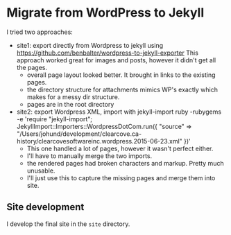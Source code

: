 # Migrate from WordPress to Jekyll

I tried two approaches:

* site1: export directly from Wordpress to jekyll using
  https://github.com/benbalter/wordpress-to-jekyll-exporter
  This approach worked great for images and posts, however it didn't get all
  the pages.
    * overall page layout looked better. It brought in links to the existing pages.
    * the directory structure for attachments mimics WP's exactly which makes
      for a messy dir structure.
    * pages are in the root directory
* site2: export Wordpress XML, import with jekyll-import
      ruby -rubygems -e 'require "jekyll-import"; JekyllImport::Importers::WordpressDotCom.run({ "source" => "/Users/johund/development/clearcove.ca-history/clearcovesoftwareinc.wordpress.2015-06-23.xml" })'
    * This one handled a lot of pages, however it wasn't perfect either.
    * I'll have to manually merge the two imports.
    * the rendered pages had broken characters and markup. Pretty much unusable.
    * I'll just use this to capture the missing pages and merge them into site.

## Site development

I develop the final site in the `site` directory.
